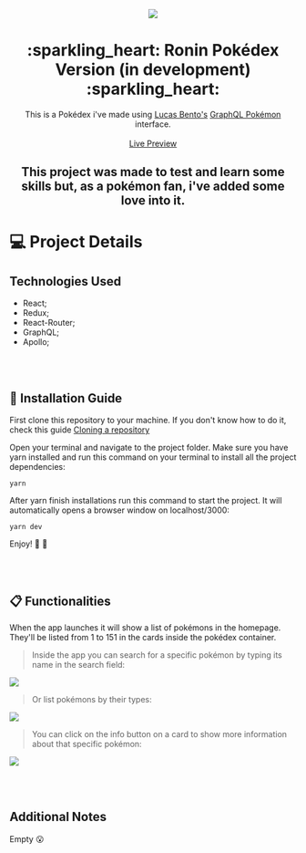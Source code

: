 <p align="center">
  <img src="https://i.imgur.com/TevaHmY.png">
</p>

<h1 align="center">:sparkling_heart: Ronin Pokédex Version (in development) :sparkling_heart:</h1>
<p align="center">
  This is a Pokédex i've made using
  <a href="https://github.com/lucasbento">Lucas Bento's</a>
  <a href="https://github.com/lucasbento/graphql-pokemon">GraphQL Pokémon</a> interface.<br /><br />
  <a href="https://ronin-pokedex.netlify.app/">Live Preview</a>
</p>

<h2 align="center">This project was made to test and learn some skills but, as a pokémon fan, i've added some love into it.</h2>




# :computer: Project Details


## Technologies Used

  - React;
  - Redux;
  - React-Router;
  - GraphQL;
  - Apollo;
  
  
<br /><br />
## :floppy_disk: Installation Guide

First clone this repository to your machine. If you don't know how to do it, check this guide [Cloning a repository](https://docs.github.com/en/github/creating-cloning-and-archiving-repositories/cloning-a-repository)

Open your terminal and navigate to the project folder. Make sure you have yarn installed and run this command on your terminal to install all the project dependencies:

`yarn`

After yarn finish installations run this command to start the project. It will automatically opens a browser window on localhost/3000:

`yarn dev`

Enjoy! :musical_note: :tada:



<br /><br />
## :clipboard: Functionalities

When the app launches it will show a list of pokémons in the homepage. They'll be listed from 1 to 151 in the cards inside the pokédex container.

>   Inside the app you can search for a specific pokémon by typing its name in the search field:

<img src="https://i.imgur.com/CWw9dKr.png">

>   Or list pokémons by their types:

<img src="https://i.imgur.com/j3OJdHg.png">

>   You can click on the info button on a card to show more information about that specific pokémon:

<img src="https://i.imgur.com/4T03w3e.png">



<br /><br />
## Additional Notes

Empty :open_mouth:
